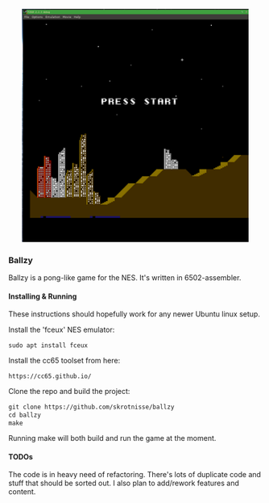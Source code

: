 <p align="center">
  <img src="/screenshots/screenshot_1.png" width="450" title="Main menu">
</p>

<h3>Ballzy</h3>
Ballzy is a pong-like game for the NES. It's written in 6502-assembler.

<h4>Installing & Running</h4>
These instructions should hopefully work for any newer Ubuntu linux setup.

Install the 'fceux' NES emulator:
<pre><code>sudo apt install fceux</code></pre>

Install the cc65 toolset from here:
<pre><code>https://cc65.github.io/</code></pre>

Clone the repo and build the project:
<pre><code>git clone https://github.com/skrotnisse/ballzy
cd ballzy
make</code></pre>

Running make will both build and run the game at the moment.

<h4>TODOs</h4>
The code is in heavy need of refactoring. There's lots of duplicate code and stuff that should be sorted out. I also plan to add/rework features and content.
